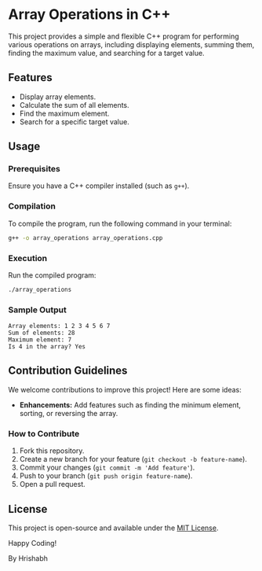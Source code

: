 # Array Operations in C++

This project provides a simple and flexible C++ program for performing various operations on arrays, including displaying elements, summing them, finding the maximum value, and searching for a target value.

## Features
- Display array elements.
- Calculate the sum of all elements.
- Find the maximum element.
- Search for a specific target value.

## Usage

### Prerequisites
Ensure you have a C++ compiler installed (such as `g++`).

### Compilation
To compile the program, run the following command in your terminal:

```bash
g++ -o array_operations array_operations.cpp
```

### Execution
Run the compiled program:

```bash
./array_operations
```

### Sample Output
```text
Array elements: 1 2 3 4 5 6 7 
Sum of elements: 28
Maximum element: 7
Is 4 in the array? Yes
```

## Contribution Guidelines
We welcome contributions to improve this project! Here are some ideas:

- **Enhancements:** Add features such as finding the minimum element, sorting, or reversing the array.


### How to Contribute
1. Fork this repository.
2. Create a new branch for your feature (`git checkout -b feature-name`).
3. Commit your changes (`git commit -m 'Add feature'`).
4. Push to your branch (`git push origin feature-name`).
5. Open a pull request.

## License
This project is open-source and available under the [MIT License](LICENSE).

Happy Coding!

By Hrishabh 

